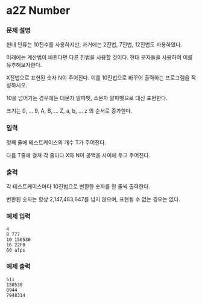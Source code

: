 
# a2Z Number

### 문제 설명

현대 인류는 10진수를 사용하지만, 과거에는 2진법, 7진법, 12진법도 사용하였다.

미래에는 계산법이 바뀐다면 다른 진법을 사용할 것이다. 현대 문자들을 사용하여 이를 유추해보자한다.

X진법으로 표현된 숫자 N이 주어진다. 이를 10진법으로 바꾸어 출력하는 프로그램을 작성하시오.

10을 넘어가는 경우에는 대문자 알파벳, 소문자 알파벳으로 대신 표현한다.

크기는 0, ... 9, A, B, ... Z, a, b, ... z 의 순서로 증가한다.

### 입력

첫째 줄에 테스트케이스의 개수 T가 주어진다.

다음 T줄에 걸쳐 각 줄마다 X와 N이 공백을 사이에 두고 주어진다.

### 출력

각 테스트케이스마다 10진법으로 변환한 숫자를 한 줄씩 출력한다.

변환된 숫자는 항상 2,147,483,647를 넘지 않으며, 표현될 수 없는 경우는 없다.

### 예제 입력
```
4
8 777
10 150530
16 22F0
60 alps
```

### 예제 출력
```
511
150530
8944
7948314
```
